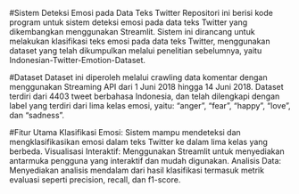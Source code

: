 #Sistem Deteksi Emosi pada Data Teks Twitter 
Repositori ini berisi kode program untuk sistem deteksi emosi pada data teks Twitter yang dikembangkan menggunakan Streamlit. Sistem ini dirancang untuk melakukan klasifikasi teks emosi pada data teks Twitter, menggunakan dataset yang telah dikumpulkan melalui penelitian sebelumnya, yaitu Indonesian-Twitter-Emotion-Dataset.

#Dataset 
Dataset ini diperoleh melalui crawling data komentar dengan menggunakan Streaming API dari 1 Juni 2018 hingga 14 Juni 2018. Dataset terdiri dari 4403 tweet berbahasa Indonesia, dan telah dilengkapi dengan label yang terdiri dari lima kelas emosi, yaitu: “anger”, “fear”, “happy”, “love”, dan “sadness”.

#Fitur Utama 
Klasifikasi Emosi: Sistem mampu mendeteksi dan mengklasifikasikan emosi dalam teks Twitter ke dalam lima kelas yang berbeda.
Visualisasi Interaktif: Menggunakan Streamlit untuk menyediakan antarmuka pengguna yang interaktif dan mudah digunakan.
Analisis Data: Menyediakan analisis mendalam dari hasil klasifikasi termasuk metrik evaluasi seperti precision, recall, dan f1-score.
